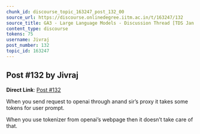 ```yaml
---
chunk_id: discourse_topic_163247_post_132_00
source_url: https://discourse.onlinedegree.iitm.ac.in/t/163247/132
source_title: GA3 - Large Language Models - Discussion Thread [TDS Jan 2025]
content_type: discourse
tokens: 75
username: Jivraj
post_number: 132
topic_id: 163247
---
```


## Post #132 by Jivraj

**Direct Link**: [Post #132](https://discourse.onlinedegree.iitm.ac.in/t/163247/132)

When you send request to openai through anand sir’s proxy it takes some tokens for user prompt.

When you use tokenizer from openai’s webpage then it doesn’t take care of that.
